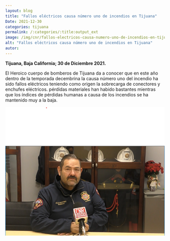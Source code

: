 ```yaml
---
layout: blog
title: "Fallos eléctricos causa número uno de incendios en Tijuana"
Date: 2021-12-30
categories: tijuana
permalink: /:categories/:title:output_ext
image: /img/cnr/fallos-electricos-causa-numero-uno-de-incendios-en-tijuana.png
alt: "Fallos eléctricos causa número uno de incendios en Tijuana"
autor:
---
```


**Tijuana, Baja California; 30 de Diciembre 2021.** 

El Heroico cuerpo de bomberos de Tijuana da a conocer que en este año dentro de la temporada decembrina la causa número uno del incendio ha sido fallos eléctricos teniendo como origen la sobrecarga de conectores y enchufes eléctricos.
pérdidas materiales han habido bastantes mientras que los índices de pérdidas humanas a causa de los incendios se ha mantenido muy a la baja.


<div id="carouselExampleSlidesOnly" class="carousel slide" data-ride="carousel">
  <div class="carousel-inner">
    <div class="carousel-item active">
       <img class="d-block w-100" src="/img/cnr/fallos-electricos-causa-numero-uno-de-incendios-en-tijuana.png" loading="lazy"  alt="Fallos eléctricos causa número uno de incendios en Tijuana">
    </div>
  </div>
</div>